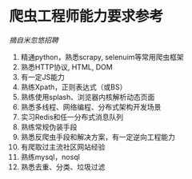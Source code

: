 # 爬虫工程师能力要求参考

*摘自米忽悠招聘*

1. 精通python，熟悉scrapy, selenuim等常用爬虫框架
2. 熟悉HTTP协议, HTML, DOM
3. 有一定JS能力
4. 熟练Xpath，正则表达式（或BS）
5. 熟练使用splash、浏览器内核解析动态页面
6. 熟悉多线程、网络编程、分布式架构开发场景
7. 实习Redis和任一分布式消息队列
8. 熟练常规伪装手段
9. 熟悉反爬虫手段和解决方案，有一定逆向工程能力
10. 有爬取过主流社区网站经验
11. 熟练mysql，nosql
12. 熟悉去重、分类、垃圾过滤